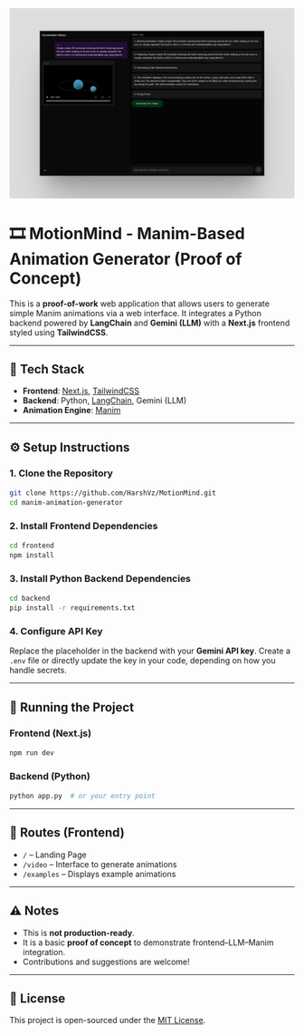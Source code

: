 ![Image Preview](https://raw.githubusercontent.com/HarshVz/MotionMind/main/Frontend/public/preview.png)

# 🎞️ MotionMind - Manim-Based Animation Generator (Proof of Concept)

This is a **proof-of-work** web application that allows users to generate simple Manim animations via a web interface. It integrates a Python backend powered by **LangChain** and **Gemini (LLM)** with a **Next.js** frontend styled using **TailwindCSS**.

---

## 🔧 Tech Stack

- **Frontend**: [Next.js](https://nextjs.org/), [TailwindCSS](https://tailwindcss.com/)
- **Backend**: Python, [LangChain](https://www.langchain.com/), Gemini (LLM)
- **Animation Engine**: [Manim](https://docs.manim.community/)

---

## ⚙️ Setup Instructions

### 1. Clone the Repository

```bash
git clone https://github.com/HarshVz/MotionMind.git
cd manim-animation-generator
```

### 2. Install Frontend Dependencies

```bash
cd frontend
npm install
```

### 3. Install Python Backend Dependencies

```bash
cd backend
pip install -r requirements.txt
```

### 4. Configure API Key

Replace the placeholder in the backend with your **Gemini API key**. Create a `.env` file or directly update the key in your code, depending on how you handle secrets.

---

## 🚀 Running the Project

### Frontend (Next.js)

```bash
npm run dev
```

### Backend (Python)

```bash
python app.py  # or your entry point
```

---

## 🧭 Routes (Frontend)

- `/` – Landing Page
- `/video` – Interface to generate animations
- `/examples` – Displays example animations

---

## ⚠️ Notes

- This is **not production-ready**.
- It is a basic **proof of concept** to demonstrate frontend–LLM–Manim integration.
- Contributions and suggestions are welcome!

---

## 📄 License

This project is open-sourced under the [MIT License](LICENSE).
